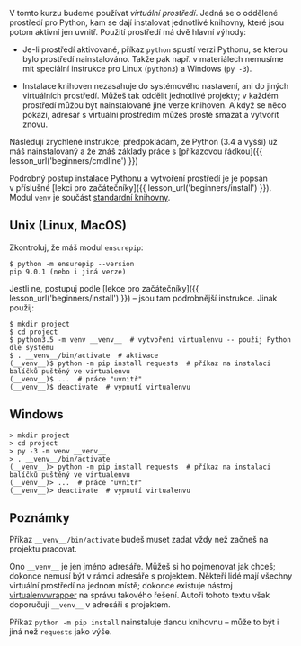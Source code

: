 V tomto kurzu budeme používat *virtuální prostředí*.
Jedná se o oddělené prostředí pro Python, kam se dají instalovat jednotlivé
knihovny, které jsou potom aktivní jen uvnitř.
Použití prostředí má dvě hlavní výhody:

* Je-li prostředí aktivované,
  příkaz `python` spustí verzi Pythonu, se kterou bylo prostředí nainstalováno.
  Takže pak např. v materiálech nemusíme mít speciální instrukce pro
  Linux (`python3`) a Windows (`py -3`).

* Instalace knihoven nezasahuje do systémového nastavení, ani do jiných
  virtuálních prostředí.
  Můžeš tak oddělit jednotlivé projekty; v každém prostředí můžou být
  nainstalované jiné verze knihoven.
  A když se něco pokazí, adresář s virtuální prostředím můžeš prostě smazat
  a vytvořit znovu.

Následují zrychlené instrukce; předpokládám, že Python (3.4 a vyšší)
už máš nainstalovaný a že znáš základy práce
s [příkazovou řádkou]({{ lesson_url('beginners/cmdline') }})

Podrobný postup instalace Pythonu a vytvoření prostředí je je popsán
v příslušné [lekci pro začátečníky]({{ lesson_url('beginners/install') }}).
Modul `venv` je součást [standardní knihovny](https://docs.python.org/3/library/venv.html).

## Unix (Linux, MacOS)

Zkontroluj, že máš modul `ensurepip`:

```console
$ python -m ensurepip --version
pip 9.0.1 (nebo i jiná verze)
```

Jestli ne, postupuj podle [lekce pro začátečníky]({{ lesson_url('beginners/install') }}) –
jsou tam podrobnější instrukce.
Jinak použij:

```console
$ mkdir project
$ cd project
$ python3.5 -m venv __venv__  # vytvoření virtualenvu -- použij Python dle systému
$ . __venv__/bin/activate  # aktivace
(__venv__)$ python -m pip install requests  # příkaz na instalaci balíčků puštěný ve virtualenvu
(__venv__)$ ...  # práce "uvnitř"
(__venv__)$ deactivate  # vypnutí virtualenvu
```

## Windows

```console
> mkdir project
> cd project
> py -3 -m venv __venv__
> . __venv__/bin/activate
(__venv__)> python -m pip install requests  # příkaz na instalaci balíčků puštěný ve virtualenvu
(__venv__)> ...  # práce "uvnitř"
(__venv__)> deactivate  # vypnutí virtualenvu
```

<!-- XXX: Windows cmd prompt with active venv is not highlighted properly... -->

## Poznámky

Příkaz `__venv__/bin/activate` budeš muset zadat vždy než začneš na projektu
pracovat.

Ono `__venv__` je jen jméno adresáře. Můžeš si ho pojmenovat jak chceš; dokonce
nemusí být v rámci adresáře s projektem.
Někteří lidé mají všechny virtuální prostředí na jednom místě; dokonce existuje
nástroj [virtualenvwrapper] na správu takového řešení.
Autoři tohoto textu však doporučují `__venv__` v adresáři s projektem.

[virtualenvwrapper]: https://virtualenvwrapper.readthedocs.io/en/latest/

Příkaz `python -m pip install` nainstaluje danou knihovnu – může to být i jiná
než `requests` jako výše.
